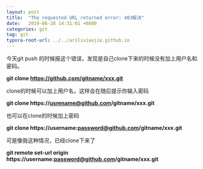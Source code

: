 ```yaml
---
layout: post
title:  "The requested URL returned error: 403解决"
date:   2019-06-28 14:31:01 +0800
categories: git
tag: git
typora-root-url: ../../arslixiaojie.github.io
---
```


今天git push 的时候报这个错误，发现是自己clone下来的时候没有加上用户名和密码。

**git clone https://github.com/gitname/xxx.git**

clone的时候可以加上用户名，这样会在随后提示你输入密码

**git clone https://usrename@github.com/gitname/xxx.git**

也可以在clone的时候加上密码

**git clone https://username:password@github.com/gitname/xxx.git**



可是像我这种情况，已经clone下来了

**git remote set-url origin https://username:password@github.com/gitname/xxx.git**


